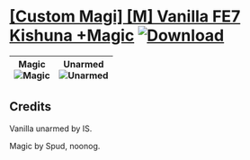 # [\[Custom Magi\] \[M\] Vanilla FE7 Kishuna +Magic](./) [![Download](https://img.shields.io/badge/Download--red?style=social&logo=github)](https://minhaskamal.github.io/DownGit/#/home?url=https://github.com/Klokinator/FE-Repo/tree/main/Battle%20Animations%2FMagi%20-%20Special%2F%5BCustom%20Magi%5D%20%5BM%5D%20Vanilla%20FE7%20Kishuna%20%2BMagic)

| <b>Magic</b><br/><img alt="Magic" src="https://git.io/JnOi9"/> | <b>Unarmed</b><br/><img alt="Unarmed" src="https://git.io/JnO2P"/> |
| :---: | :---: |

## Credits

Vanilla unarmed by IS.

Magic by Spud, noonog.

